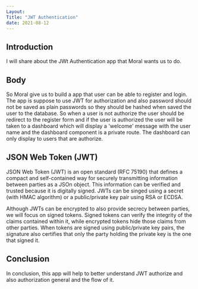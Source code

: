 ```yaml
---
Layout:
Title: "JWT Authentication"
date: 2021-08-12
---
```


## Introduction

I will share about the JWt Authentication app that Moral wants us to do.

## Body

So Moral give us to build a app that user can be able to register and login. The app is suppose to use JWT for authorization and also password should not be saved as plain passwords so they should be hashed when saved the user to the database. So when a user is not authorize the user should be redirect to the register form and if the user is authorized the user will be taken to a dashboard which will display a 'welcome' message with the user name and the dashboard component is a private route. The dashboard can only display to users that are authorize.

## JSON Web Token (JWT)

JSON Web Token (JWT) is an open standard (RFC 75190) that defines a compact and self-contained way for securely transmitting information between parties as a JSOn object. This information can be verified and trusted because it is digitally signed. JWTs can be singed using a secret (with HMAC algorithm) or a public/private key pair using RSA or ECDSA.

Although JWTs can be encrypted to also provide secrecy between parties, we will focus on signed tokens. Signed tokens can verify the integrity of the claims contained within it, while encrypted tokens hide those claims from other parties. When tokens are signed using public/private key pairs, the signature also certifies that only the party holding the private key is the one that signed it.

## Conclusion

In conclusion, this app will help to better understand JWT authorize and also authorization general and the flow of it.

